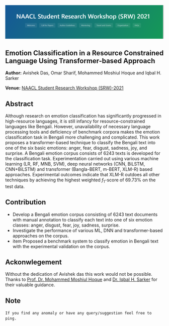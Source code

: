 
<img title="" src="Figures/naacl-2021.PNG" alt="">

## Emotion Classification in a Resource Constrained Language Using Transformer-based Approach

**Author:** Avishek Das, Omar Sharif, Mohammed Moshiul Hoque and Iqbal H. Sarker

**Venue:** [NAACL Student Research Workshop (SRW)-2021](https://naacl2021-srw.github.io/)

## Abstract
Although research on emotion classification has significantly progressed in high-resource languages, it is still infancy for resource-constrained languages like Bengali. However, unavailability of necessary language processing tools and deficiency of benchmark corpora makes the emotion classification task in Bengali more challenging and complicated. This work proposes a transformer-based technique to classify the Bengali text into one of the six basic emotions: anger, fear, disgust, sadness, joy, and surprise.  A Bengali emotion corpus consists of 6243 texts is developed for the classification task. Experimentation carried out using various machine learning (LR, RF, MNB, SVM), deep neural networks (CNN, BiLSTM, CNN+BiLSTM) and transformer (Bangla-BERT, m-BERT, XLM-R) based approaches. Experimental outcomes indicate that XLM-R outdoes all other techniques by achieving the highest weighted $f_1$-score of $69.73\%$ on the test data.

## Contribution

- Develop a Bengali emotion corpus consisting of 6243 text documents with manual annotation to classify each text into one of six emotion classes: anger, disgust, fear, joy, sadness, surprise. 
- Investigate the performance of various ML, DNN and transformer-based approaches on the corpus.
- item Proposed a benchmark system to classify emotion in Bengali text with the experimental validation on the corpus.


## Ackonwlegement
Without the dedication of Avishek das this work would not be possible. Thanks to [Prof. Dr. Mohammed Moshiul Hoque](https://www.researchgate.net/profile/Moshiul_Hoque) and [Dr. Iqbal H. Sarker](https://www.sites.google.com/site/iqbalsarkercse/) for their valuable guidance.

## Note
`If you find any anomaly or have any query/suggestion feel free to ping.`
